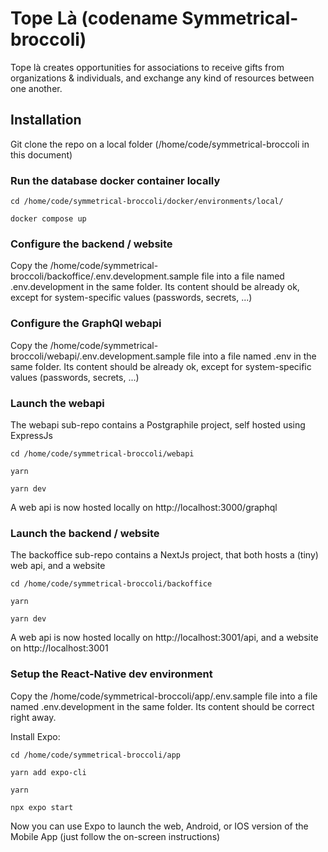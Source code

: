 # Tope Là (codename Symmetrical-broccoli)
Tope là creates opportunities for associations to receive gifts from organizations & individuals, and exchange any kind of resources between one another.
## Installation
Git clone the repo on a local folder (/home/code/symmetrical-broccoli in this document)
### Run the database docker container locally
`cd /home/code/symmetrical-broccoli/docker/environments/local/`

`docker compose up`

### Configure the backend / website
Copy the /home/code/symmetrical-broccoli/backoffice/.env.development.sample file into a file named .env.development in the same folder. Its content should be already ok, except for system-specific values (passwords, secrets, ...)
### Configure the GraphQl webapi
Copy the /home/code/symmetrical-broccoli/webapi/.env.development.sample file into a file named .env in the same folder. Its content should be already ok, except for system-specific values (passwords, secrets, ...)
### Launch the webapi
The webapi sub-repo contains a Postgraphile project, self hosted using ExpressJs

`cd /home/code/symmetrical-broccoli/webapi`

`yarn`

`yarn dev`

A web api is now hosted locally on http://localhost:3000/graphql
### Launch the backend / website
The backoffice sub-repo contains a NextJs project, that both hosts a (tiny) web api, and a website

`cd /home/code/symmetrical-broccoli/backoffice`

`yarn`

`yarn dev`

A web api is now hosted locally on http://localhost:3001/api, and a website on http://localhost:3001

### Setup the React-Native dev environment
Copy the /home/code/symmetrical-broccoli/app/.env.sample file into a file named .env.development in the same folder. Its content should be correct right away.

Install Expo:

`cd /home/code/symmetrical-broccoli/app`

`yarn add expo-cli`

`yarn`

`npx expo start`

Now you can use Expo to launch the web, Android, or IOS version of the Mobile App (just follow the on-screen instructions)